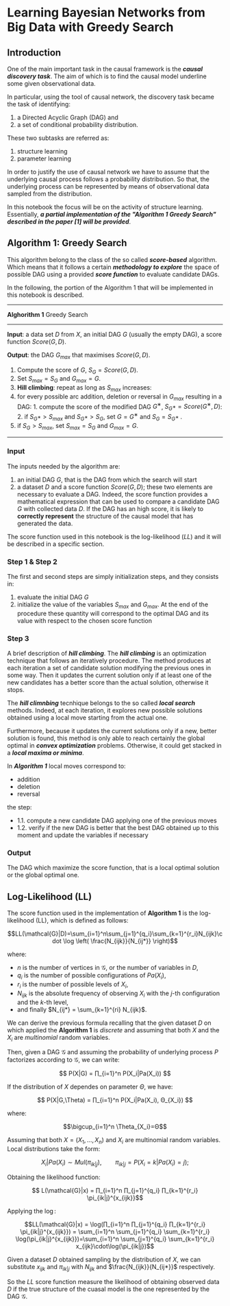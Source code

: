 # Learning Bayesian Networks from Big Data with Greedy Search

## Introduction
One of the main important task in the causal framework is the ***causal discovery task***. The aim of which is to find the causal model underline some given observational data.

In particular, using the tool of causal network, the discovery task became the task of identifying:

1. a Directed Acyclic Graph (DAG) and
2. a set of conditional probability distribution.

These two subtasks are referred as:

1. structure learning
2. parameter learning

In order to justify the use of causal network we have to assume that the underlying causal process follows a probability distribution. So that, the underlying process can be represented by means of observational data sampled from the distribution.

In this notebook the focus will be on the activity of structure learning. Essentially, ***a partial implementation of the "Algorithm 1 Greedy Search" described in the paper [1] will be provided***.


## Algorithm 1: Greedy Search

This algorithm belong to the class of the so called ***score-based*** algorithm. Which means that it follows a certain ***methodology to explore*** the space of possible DAG using a provided ***score function*** to evaluate candidate DAGs. 

In the following, the portion of the Algorithm 1 that will be implemented in this notebook is described.

---

**Alghorithm 1** Greedy Search 

---

**Input**: a data set $D$ from $X$, an initial DAG $G$ (usually the empty DAG),
a score function $Score(G,D)$.

**Output**: the DAG $G_{max}$ that maximises $Score(G,D)$.
1. Compute the score of $G$, $S_G = Score(G,D)$.
2. Set $S_{max} = S_G$ and $G_{max} = G$.
3. **Hill climbing**: repeat as long as $S_{max}$ increases:
  1. for every possible arc addition, deletion or reversal in $G_{max}$ resulting in a DAG:
    1. compute the score of the modified DAG $G^∗$, $S_{G^∗} = Score(G^∗,D)$:
    2. if $S_{G^∗} > S_{max}$ and $S_{G^∗} > S_G$, set $G = G^∗$ and $S_G = S_{G^∗}$ .
  2. if $S_G > S_{max}$, set $S_{max} = S_G$ and $G_{max} = G$.
---

### Input

The inputs needed by the algorithm are:
1. an initial DAG $G$, that is the DAG from which the search will start
2. a dataset $D$ and a score function $Score(G,D)$; these two elements are necessary to evaluate a DAG. Indeed, the score function provides a mathematical expression that can be used to compare a candidate DAG $G$ with collected data $D$. If the DAG has an high score, it is likely to **correctly represent** the structure of the causal model that has generated the data.


The score function used in this notebook is the log-likelihood ($LL$) and it will be described in a specific section.

### Step 1 & Step 2

The first and second steps are simply initialization steps, and they consists in:
1. evaluate the initial DAG $G$ 
2. initialize the value of the variables $S_{max}$ and $G_{max}$. At the end of the procedure these quantity will correspond to the optimal DAG and its value with respect to the chosen score function

### Step 3

A brief description of ***hill climbing***. The ***hill climbing*** is an optimization technique that follows an iteratively procedure. The method produces at each iteration a set of candidate solution modifying the previous ones in some way. Then it updates the current solution only if at least one of the new candidates has a better score than the actual solution, otherwise it stops.

The ***hill climnbing*** tecnhique belongs to the so called ***local search*** methods. Indeed, at each iteration, it explores new possible solutions obtained using a local move starting from the actual one. 

Furthermore, because it updates the current solutions only if a new, better solution is found, this method is only able to reach certainly the global optimal in ***convex optimization*** problems. Otherwise, it could get stacked in a ***local maxima or minima***.

In ***Algorithm 1*** local moves correspond to:
- addition
- deletion
- reversal

the step:
- 1.1. compute a new candidate DAG applying one of the previous moves
- 1.2. verify if the new DAG is better that the best DAG obtained up to this moment and update the variables if necessary 


### Output

The DAG which maximize the score function, that is a local optimal solution or the global optimal one. 

## Log-Likelihood (LL)

The score function used in the implementation of **Algorithm 1** is the log-likelihood (LL), which is defined as follows:

$$LL(\mathcal{G}|D)=\sum_{i=1}^n\sum_{j=1}^{q_i}\sum_{k=1}^{r_i}N_{ijk}\cdot \log \left( \frac{N_{ijk}}{N_{ij*}} \right)$$

where:
- $n$ is the number of vertices in $\mathcal{G}$, or the number of variables in $D$,
- $q_i$ is the number of possible configurations of $Pa(X_i)$,
- $r_i$ is the number of possible levels of $X_i$,
- $N_{ijk}$ is the absolute frequency of observing $X_i$ with the $j$-th configuration and the $k$-th level,
- and finally $N_{ij*} = \sum_{k=1}^{ri} N_{ijk}$.

We can derive the previous formula recalling that the given dataset $D$ on which applied the **Algorithm 1** is *discrete* and assuming that both $X$ and the $X_i$ are *multinomial* random variables.

Then, given a DAG $\mathcal{G}$ and assuming the probability of underlying process $P$ factorizes according to $\mathcal{G}$, we can write:

$$ P(X|G) =  ∏_{i=1}^n P(X_i|Pa(X_i)) $$

If the distribution of $X$ dependes on parameter $Θ$, we have:

$$ P(X|G,\Theta) =  ∏_{i=1}^n P(X_i|Pa(X_i), Θ_{X_i}) $$

where:

$$\bigcup_{i=1}^n \Theta_{X_i}=Θ$$

Assuming that both $X=(X_1,\dots,X_n)$ and $X_i$ are multinomial random variables. Local distributions take the form:

$$X_i|Pa(X_i) ∼ Mul(\pi_{ik|j}), \qquad \pi_{ik | j} = P(X_i = k |Pa(X_i)= j );$$

Obtaining the likelihood function:

$$ L(\mathcal{G}|x) = ∏_{i=1}^n ∏_{j=1}^{q_i} ∏_{k=1}^{r_i} \pi_{ik|j}^{x_{ijk}}$$

Applying the $\log$:

$$LL(\mathcal{G}|x) = \log(∏_{i=1}^n ∏_{j=1}^{q_i} ∏_{k=1}^{r_i} \pi_{ik|j}^{x_{ijk}}) = \sum_{i=1}^n \sum_{j=1}^{q_i} \sum_{k=1}^{r_i} \log(\pi_{ik|j}^{x_{ijk}})=\sum_{i=1}^n \sum_{j=1}^{q_i} \sum_{k=1}^{r_i} x_{ijk}\cdot\log(\pi_{ik|j})$$

Given a dataset $D$ obtained sampling by the distribution of $X$, we can substitute $x_{ijk}$ and $\pi_{ik|j}$ with $N_{ijk}$ and $\frac{N_{ijk}}{N_{ij*}}$ respectively.

So the $LL$ score function measure the likelihood of obtaining observed data $D$ if the true structure of the cuasal model is the one represented by the DAG $\mathcal{G}$.
